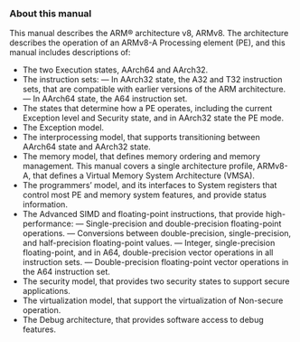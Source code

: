 ### About this manual

This manual describes the ARM® architecture v8, ARMv8. The architecture describes the operation of an
ARMv8-A Processing element (PE), and this manual includes descriptions of:

 * The two Execution states, AArch64 and AArch32.
 * The instruction sets:
    — In AArch32 state, the A32 and T32 instruction sets, that are compatible with earlier versions of the
   ARM architecture.
    — In AArch64 state, the A64 instruction set.
 * The states that determine how a PE operates, including the current Exception level and Security state, and in
   AArch32 state the PE mode.
 * The Exception model.
 * The interprocessing model, that supports transitioning between AArch64 state and AArch32 state.
 * The memory model, that defines memory ordering and memory management. This manual covers a single
   architecture profile, ARMv8-A, that defines a Virtual Memory System Architecture (VMSA).
 * The programmers’ model, and its interfaces to System registers that control most PE and memory system
     features, and provide status information.
 * The Advanced SIMD and floating-point instructions, that provide high-performance:
    —  Single-precision and double-precision floating-point operations.
    —  Conversions between double-precision, single-precision, and half-precision floating-point values.
    —  Integer, single-precision floating-point, and in A64, double-precision vector operations in all
   instruction sets.
    — Double-precision floating-point vector operations in the A64 instruction set.
 * The security model, that provides two security states to support secure applications.
 * The virtualization model, that support the virtualization of Non-secure operation.
 * The Debug architecture, that provides software access to debug features.
